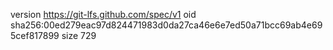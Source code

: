 version https://git-lfs.github.com/spec/v1
oid sha256:00ed279eac97d824471983d0da27ca46e6e7ed50a71bcc69ab4e695cef817899
size 729
